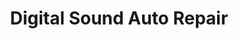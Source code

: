 ---
title: "Digital Sound Auto Repair"
url: /west-hartford/digital-sound-auto-repair/
shop: Autowerkstatt
---